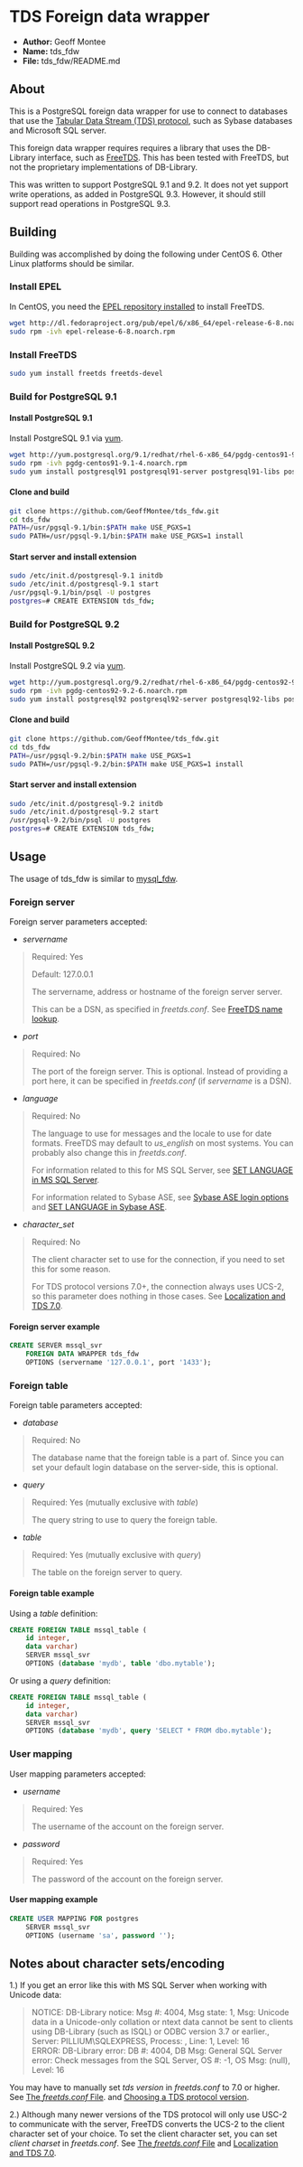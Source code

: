 
# TDS Foreign data wrapper

* **Author:** Geoff Montee
* **Name:** tds_fdw
* **File:** tds_fdw/README.md

## About

This is a PostgreSQL foreign data wrapper for use to connect to databases that use the [Tabular Data Stream (TDS) protocol](http://en.wikipedia.org/wiki/Tabular_Data_Stream),
such as Sybase databases and Microsoft SQL server.

This foreign data wrapper requires requires a library that uses the DB-Library interface,
such as [FreeTDS](http://www.freetds.org). This has been tested with FreeTDS, but not
the proprietary implementations of DB-Library.

This was written to support PostgreSQL 9.1 and 9.2. It does not yet support write operations, 
as added in PostgreSQL 9.3. However, it should still support read operations in PostgreSQL 9.3.

## Building

Building was accomplished by doing the following under CentOS 6. Other Linux platforms should be similar.

### Install EPEL

In CentOS, you need the [EPEL repository installed](https://fedoraproject.org/wiki/EPEL) to install FreeTDS.

```bash
wget http://dl.fedoraproject.org/pub/epel/6/x86_64/epel-release-6-8.noarch.rpm
sudo rpm -ivh epel-release-6-8.noarch.rpm
```

### Install FreeTDS

```bash
sudo yum install freetds freetds-devel
```

### Build for PostgreSQL 9.1

#### Install PostgreSQL 9.1

Install PostgreSQL 9.1 via [yum](http://yum.postgresql.org/).

```bash
wget http://yum.postgresql.org/9.1/redhat/rhel-6-x86_64/pgdg-centos91-9.1-4.noarch.rpm
sudo rpm -ivh pgdg-centos91-9.1-4.noarch.rpm
sudo yum install postgresql91 postgresql91-server postgresql91-libs postgresql91-devel
```

#### Clone and build

```bash
git clone https://github.com/GeoffMontee/tds_fdw.git
cd tds_fdw
PATH=/usr/pgsql-9.1/bin:$PATH make USE_PGXS=1
sudo PATH=/usr/pgsql-9.1/bin:$PATH make USE_PGXS=1 install
```

#### Start server and install extension

```bash
sudo /etc/init.d/postgresql-9.1 initdb
sudo /etc/init.d/postgresql-9.1 start
/usr/pgsql-9.1/bin/psql -U postgres
postgres=# CREATE EXTENSION tds_fdw;
```

### Build for PostgreSQL 9.2

#### Install PostgreSQL 9.2

Install PostgreSQL 9.2 via [yum](http://yum.postgresql.org/).

```bash
wget http://yum.postgresql.org/9.2/redhat/rhel-6-x86_64/pgdg-centos92-9.2-6.noarch.rpm
sudo rpm -ivh pgdg-centos92-9.2-6.noarch.rpm
sudo yum install postgresql92 postgresql92-server postgresql92-libs postgresql92-devel
```

#### Clone and build

```bash
git clone https://github.com/GeoffMontee/tds_fdw.git
cd tds_fdw
PATH=/usr/pgsql-9.2/bin:$PATH make USE_PGXS=1
sudo PATH=/usr/pgsql-9.2/bin:$PATH make USE_PGXS=1 install
```

#### Start server and install extension

```bash
sudo /etc/init.d/postgresql-9.2 initdb
sudo /etc/init.d/postgresql-9.2 start
/usr/pgsql-9.2/bin/psql -U postgres
postgres=# CREATE EXTENSION tds_fdw;
```

## Usage

The usage of tds_fdw is similar to [mysql_fdw](https://github.com/dpage/mysql_fdw).

### Foreign server

Foreign server parameters accepted:

* *servername*
		
> Required: Yes
> 
> Default: 127.0.0.1
> 
> The servername, address or hostname of the foreign server server.
> 
> This can be a DSN, as specified in *freetds.conf*. See [FreeTDS name lookup](http://www.freetds.org/userguide/name.lookup.htm).
				
* *port*			

> Required: No
> 
> The port of the foreign server. This is optional. Instead of providing a port
> here, it can be specified in *freetds.conf* (if *servername* is a DSN).
				
* *language*

> Required: No
> 
> The language to use for messages and the locale to use for date formats.
> FreeTDS may default to *us_english* on most systems. You can probably also change
> this in *freetds.conf*.
>
> For information related to this for MS SQL Server, see [SET LANGUAGE in MS SQL Server](http://technet.microsoft.com/en-us/library/ms174398.aspx).
> 
> For information related to Sybase ASE, see [Sybase ASE login options](http://infocenter.sybase.com/help/topic/com.sybase.infocenter.dc32300.1570/html/sqlug/X68290.htm)
> and [SET LANGUAGE in Sybase ASE](http://infocenter.sybase.com/help/topic/com.sybase.infocenter.dc36272.1572/html/commands/X64136.htm).
				
* *character_set*

> Required: No
> 
> The client character set to use for the connection, if you need to set this 
> for some reason.
> 
> For TDS protocol versions 7.0+, the connection always uses UCS-2, so
> this parameter does nothing in those cases. See [Localization and TDS 7.0](http://www.freetds.org/userguide/localization.htm).				

#### Foreign server example
			
```SQL			
CREATE SERVER mssql_svr
	FOREIGN DATA WRAPPER tds_fdw
	OPTIONS (servername '127.0.0.1', port '1433');
```
	
### Foreign table
	
Foreign table parameters accepted:

* *database*

> Required: No
> 	
> The database name that the foreign table is a part of. Since you can set your default login
> database on the server-side, this is optional.
				
* *query*

> Required: Yes (mutually exclusive with *table*)
> 	
> The query string to use to query the foreign table.
				
* *table*

> Required: Yes (mutually exclusive with *query*)	
> 
> The table on the foreign server to query.

#### Foreign table example

Using a *table* definition:

```SQL
CREATE FOREIGN TABLE mssql_table (
	id integer,
	data varchar)
	SERVER mssql_svr
	OPTIONS (database 'mydb', table 'dbo.mytable');
```
	
Or using a *query* definition:

```SQL
CREATE FOREIGN TABLE mssql_table (
	id integer,
	data varchar)
	SERVER mssql_svr
	OPTIONS (database 'mydb', query 'SELECT * FROM dbo.mytable');
```
	
### User mapping
	
User mapping parameters accepted:

* *username*	

> Required: Yes
> 	
> The username of the account on the foreign server.
				
* *password*	

> Required: Yes
> 	
> The password of the account on the foreign server.

#### User mapping example

```SQL				
CREATE USER MAPPING FOR postgres
	SERVER mssql_svr 
	OPTIONS (username 'sa', password '');
```
	
## Notes about character sets/encoding

1.) If you get an error like this with MS SQL Server when working with Unicode data:

> NOTICE:  DB-Library notice: Msg #: 4004, Msg state: 1, Msg: Unicode data in a Unicode-only 
> collation or ntext data cannot be sent to clients using DB-Library (such as ISQL) or ODBC 
> version 3.7 or earlier., Server: PILLIUM\SQLEXPRESS, Process: , Line: 1, Level: 16  
> ERROR:  DB-Library error: DB #: 4004, DB Msg: General SQL Server error: Check messages from 
> the SQL Server, OS #: -1, OS Msg: (null), Level: 16

You may have to manually set *tds version* in *freetds.conf* to 7.0 or higher. See [The *freetds.conf* File](http://www.freetds.org/userguide/freetdsconf.htm).
and [Choosing a TDS protocol version](http://www.freetds.org/userguide/choosingtdsprotocol.htm).

2.) Although many newer versions of the TDS protocol will only use USC-2 to communicate
with the server, FreeTDS converts the UCS-2 to the client character set of your choice.
To set the client character set, you can set *client charset* in *freetds.conf*. See 
[The *freetds.conf* File](http://www.freetds.org/userguide/freetdsconf.htm) and [Localization and TDS 7.0](http://www.freetds.org/userguide/localization.htm).